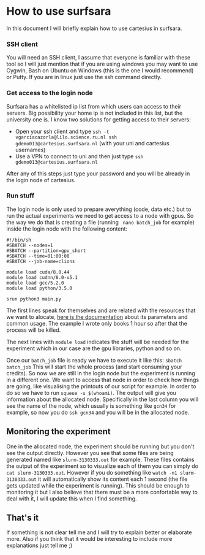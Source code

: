 # How to use surfsara
In this document I will briefly explain how to use cartesius in surfsara.

### SSH client
You will need an SSH client, I assume that everyone is familiar with these tool so I will just mention that if you are using windows you may want to use Cygwin, Bash on Ubuntu on Windows (this is the one I would recommend) or Putty. If you are in linux just use the ssh command directly.

### Get access to the login node
Surfsara has a whitelisted ip list from which users can access to their servers. Big possibility your home ip is not included in this list, but the university one is. I know two solutions for getting access to their servers:
- Open your ssh client and type `ssh -t vgarciacazorla@lilo.science.ru.nl ssh gdemo013@cartesius.surfsara.nl` (with your uni and cartesius usernames)
- Use a VPN to connect to uni and then just type `ssh gdemo013@cartesius.surfsara.nl`

After any of this steps just type your password and you will be already in the login node of cartesius.
### Run stuff
The login node is only used to prepare averything (code, data etc.) but to run the actual experiments we need to get access to a node with gpus. So the way we do that is creating a file (running ` nano batch_job` for example) inside the login node with the following content:
```
#!/bin/sh
#SBATCH --nodes=1
#SBATCH --partition=gpu_short
#SBATCH --time=01:00:00
#SBATCH --job-name=clions

module load cuda/8.0.44 
module load cudnn/8.0-v5.1
module load gcc/5.2.0
module load python/3.5.0

srun python3 main.py
```
The first lines speak for themselves and are related with the resources that we want to alocate, [here is the documentation](https://userinfo.surfsara.nl/systems/cartesius/usage/batch-usage) about its parameters and common usage. The example I wrote only books 1 hour so after that the process will be killed.

The next lines with `module load` indicates the stuff will be needed for the experiment which in our case are the gpu libraries, python and so on.

Once our `batch_job` file is ready we have to execute it like this:
`sbatch batch_job`
This will start the whole process (and start consuming your credits).
So now we are still in the login node but the experiment is running in a different one. We want to access that node in order to check how things are going, like visualising the printouts of our script for example. In order to do so we have to run `squeue -u $(whoami)`. The output will give you information about the allocated node. Specifically in the last column you will see the name of the node, which usually is something like `gcn34` for example, so now you do `ssh gcn34` and you will be in the allocated node.

## Monitoring the experiment
One in the allocated node, the experiment should be running but you don't see the output directly. However you see that some files are being generated named like `slurm-3130333.out` for example. These files contains the output of the experiment so to visualize each of them you can simply do `cat slurm-3130333.out`. However if you do something like `watch -n1 slurm-3130333.out` it will automatically show its content each 1 second (the file gets updated while the experiment is running). This should be enough to monitoring it but I also believe that there must be a more confortable way to deal with it, I will update this when I find something.

## That's it
If something is not clear tell me and I will try to explain better or elaborate more. Also if you think that it would be interesting to include more explanations just tell me ;)

